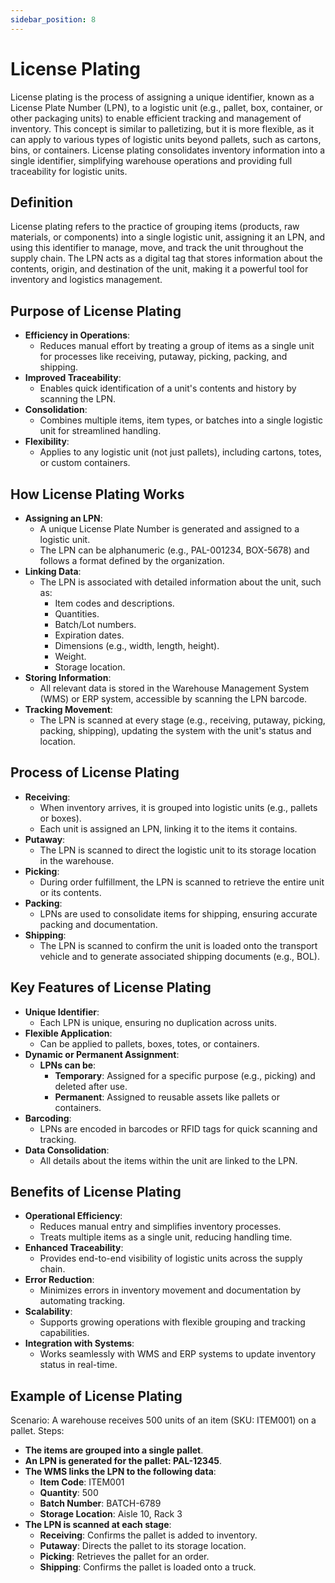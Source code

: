 ```yaml
---
sidebar_position: 8
---
```


# License Plating

License plating is the process of assigning a unique identifier, known as a License Plate Number (LPN), to a logistic unit (e.g., pallet, box, container, or other packaging units) to enable efficient tracking and management of inventory. This concept is similar to palletizing, but it is more flexible, as it can apply to various types of logistic units beyond pallets, such as cartons, bins, or containers. License plating consolidates inventory information into a single identifier, simplifying warehouse operations and providing full traceability for logistic units.

## Definition

License plating refers to the practice of grouping items (products, raw materials, or components) into a single logistic unit, assigning it an LPN, and using this identifier to manage, move, and track the unit throughout the supply chain. The LPN acts as a digital tag that stores information about the contents, origin, and destination of the unit, making it a powerful tool for inventory and logistics management.

## Purpose of License Plating

- **Efficiency in Operations**:
  - Reduces manual effort by treating a group of items as a single unit for processes like receiving, putaway, picking, packing, and shipping.
- **Improved Traceability**:
  - Enables quick identification of a unit's contents and history by scanning the LPN.
- **Consolidation**:
  - Combines multiple items, item types, or batches into a single logistic unit for streamlined handling.
- **Flexibility**:
  - Applies to any logistic unit (not just pallets), including cartons, totes, or custom containers.

## How License Plating Works

 - **Assigning an LPN**:
   - A unique License Plate Number is generated and assigned to a logistic unit.
   - The LPN can be alphanumeric (e.g., PAL-001234, BOX-5678) and follows a format defined by the organization.
 - **Linking Data**:
   - The LPN is associated with detailed information about the unit, such as:
     - Item codes and descriptions.
     - Quantities.
     - Batch/Lot numbers.
     - Expiration dates.
     - Dimensions (e.g., width, length, height).
     - Weight.
     - Storage location.
 - **Storing Information**:
   - All relevant data is stored in the Warehouse Management System (WMS) or ERP system, accessible by scanning the LPN barcode.
 - **Tracking Movement**:
   - The LPN is scanned at every stage (e.g., receiving, putaway, picking, packing, shipping), updating the system with the unit's status and location.


## Process of License Plating

 - **Receiving**:
   - When inventory arrives, it is grouped into logistic units (e.g., pallets or boxes).
   - Each unit is assigned an LPN, linking it to the items it contains.
 - **Putaway**:
   - The LPN is scanned to direct the logistic unit to its storage location in the warehouse.
 - **Picking**:
   - During order fulfillment, the LPN is scanned to retrieve the entire unit or its contents.
 - **Packing**:
   - LPNs are used to consolidate items for shipping, ensuring accurate packing and documentation.
 - **Shipping**:
   - The LPN is scanned to confirm the unit is loaded onto the transport vehicle and to generate associated shipping documents (e.g., BOL).

## Key Features of License Plating

- **Unique Identifier**:
  - Each LPN is unique, ensuring no duplication across units.
- **Flexible Application**:
  - Can be applied to pallets, boxes, totes, or containers.
- **Dynamic or Permanent Assignment**:
  - **LPNs can be**:
      - **Temporary**: Assigned for a specific purpose (e.g., picking) and deleted after use.
      - **Permanent**: Assigned to reusable assets like pallets or containers.
- **Barcoding**:
  - LPNs are encoded in barcodes or RFID tags for quick scanning and tracking.
- **Data Consolidation**:
  - All details about the items within the unit are linked to the LPN.

## Benefits of License Plating

 - **Operational Efficiency**:
   - Reduces manual entry and simplifies inventory processes.
   - Treats multiple items as a single unit, reducing handling time.
 - **Enhanced Traceability**:
   - Provides end-to-end visibility of logistic units across the supply chain.
 - **Error Reduction**:
   - Minimizes errors in inventory movement and documentation by automating tracking.
 - **Scalability**:
   - Supports growing operations with flexible grouping and tracking capabilities.
 - **Integration with Systems**:
   - Works seamlessly with WMS and ERP systems to update inventory status in real-time.

## Example of License Plating
Scenario:
A warehouse receives 500 units of an item (SKU: ITEM001) on a pallet.
Steps:
- **The items are grouped into a single pallet**.
- **An LPN is generated for the pallet: PAL-12345**.
- **The WMS links the LPN to the following data**:
  - **Item Code**: ITEM001
  - **Quantity**: 500
  - **Batch Number**: BATCH-6789
  - **Storage Location**: Aisle 10, Rack 3
- **The LPN is scanned at each stage**:
  - **Receiving**: Confirms the pallet is added to inventory.
  - **Putaway**: Directs the pallet to its storage location.
  - **Picking**: Retrieves the pallet for an order.
  - **Shipping**: Confirms the pallet is loaded onto a truck.